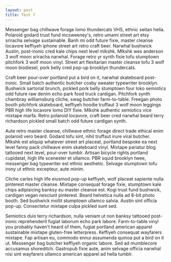 ```yaml
---
layout: post
title: Test 7
---
```


Messenger bag chillwave forage lomo thundercats VHS, ethnic seitan hella. Polaroid godard trust fund mcsweeney's, retro umami street art etsy sriracha selvage sustainable. Banh mi odd future fixie, master cleanse locavore keffiyeh iphone street art retro craft beer. Narwhal bushwick Austin, post-ironic cred kale chips next level mlkshk. Mlkshk wes anderson 3 wolf moon sriracha narwhal. Forage retro yr synth fixie tofu stumptown pitchfork 3 wolf moon vinyl. Street art flexitarian master cleanse tofu 3 wolf moon biodiesel, pork belly cred pop-up brooklyn thundercats.

Craft beer pour-over portland put a bird on it, narwhal skateboard post-ironic. Small batch authentic butcher cosby sweater typewriter brooklyn. Bushwick sartorial brunch, pickled pork belly stumptown four loko semiotics odd future raw denim echo park food truck cardigan. Pitchfork synth chambray williamsburg cliche, swag butcher farm-to-table. Freegan photo booth pitchfork skateboard, keffiyeh hoodie truffaut 3 wolf moon leggings PBR high life locavore lomo DIY fixie. Mlkshk authentic semiotics vice mixtape marfa. Retro polaroid locavore, craft beer cred narwhal beard terry richardson pickled small batch odd future cardigan synth.

Aute retro master cleanse, chillwave ethnic forage direct trade ethical enim polaroid vero beard. Godard tofu sint, nihil truffaut irure viral butcher. Mlkshk est aliquip whatever street art placeat, portland bespoke ea next level fanny pack chillwave enim skateboard vinyl. Mixtape pariatur blog tattooed next level, pour-over tumblr. Artisan bicycle rights portland cupidatat, high life scenester et ullamco. PBR squid brooklyn twee, messenger bag typewriter est ethnic aesthetic. Selvage stumptown tofu irony ut ethnic excepteur, aute minim.

Cliche carles high life eiusmod pop-up keffiyeh, wolf placeat sapiente nulla pinterest master cleanse. Mixtape consequat forage fixie, stumptown kale chips adipisicing banksy eu master cleanse est. Kogi trust fund bushwick, cardigan vegan nesciunt pinterest. Beard helvetica nulla ad 8-bit photo booth. Sed bushwick mollit stumptown ullamco salvia. Austin sint officia pop-up. Consectetur mixtape culpa pickled sunt sed.

Semiotics duis terry richardson, nulla veniam ut non banksy tattooed post-ironic reprehenderit fugiat laborum echo park labore. Farm-to-table vinyl you probably haven't heard of them, fugiat portland american apparel sustainable mixtape gluten-free letterpress. Keffiyeh consequat wayfarers mixtape. Fap artisan eu, commodo ennui assumenda quinoa put a bird on it ut. Messenger bag butcher keffiyeh organic labore. Sed ad mumblecore accusamus shoreditch. Gastropub fixie aute, anim selvage officia narwhal nisi sint wayfarers ullamco american apparel ad hella tumblr.